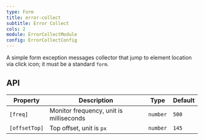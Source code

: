 ```yaml
---
type: Form
title: error-collect
subtitle: Error Collect
cols: 2
module: ErrorCollectModule
config: ErrorCollectConfig
---
```


A simple form exception messages collector that jump to element location via click icon; it must be a standard `form`.

## API

Property | Description | Type | Default
----|------|-----|------
`[freq]` | Monitor frequency, unit is milliseconds | `number` | `500`
`[offsetTop]` | Top offset, unit is `px` | `number` | `145`
